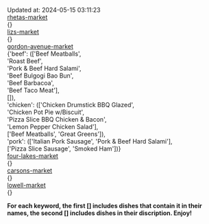 Updated at: 2024-05-15 03:11:23  
[rhetas-market](https://wisc-housingdining.nutrislice.com/menu/rhetas-market/dinner/2024-05-15)  
{}  
[lizs-market](https://wisc-housingdining.nutrislice.com/menu/lizs-market/dinner/2024-05-15)  
{}  
[gordon-avenue-market](https://wisc-housingdining.nutrislice.com/menu/gordon-avenue-market/dinner/2024-05-15)  
{'beef': (['Beef Meatballs',  
           'Roast Beef',  
           'Pork & Beef Hard Salami',  
           'Beef Bulgogi Bao Bun',  
           'Beef Barbacoa',  
           'Beef Taco Meat'],  
          []),  
 'chicken': (['Chicken Drumstick BBQ Glazed',  
              'Chicken Pot Pie w/Biscuit',  
              'Pizza Slice BBQ Chicken & Bacon',  
              'Lemon Pepper Chicken Salad'],  
             ['Beef Meatballs', 'Great Greens']),  
 'pork': (['Italian Pork Sausage', 'Pork & Beef Hard Salami'],  
          ['Pizza Slice Sausage', 'Smoked Ham'])}  
[four-lakes-market](https://wisc-housingdining.nutrislice.com/menu/four-lakes-market/dinner/2024-05-15)  
{}  
[carsons-market](https://wisc-housingdining.nutrislice.com/menu/carsons-market/dinner/2024-05-15)  
{}  
[lowell-market](https://wisc-housingdining.nutrislice.com/menu/lowell-market/dinner/2024-05-15)  
{}  
  
**For each keyword, the first [] includes dishes that contain it in their names, the second [] includes dishes in their discription. Enjoy!**  
